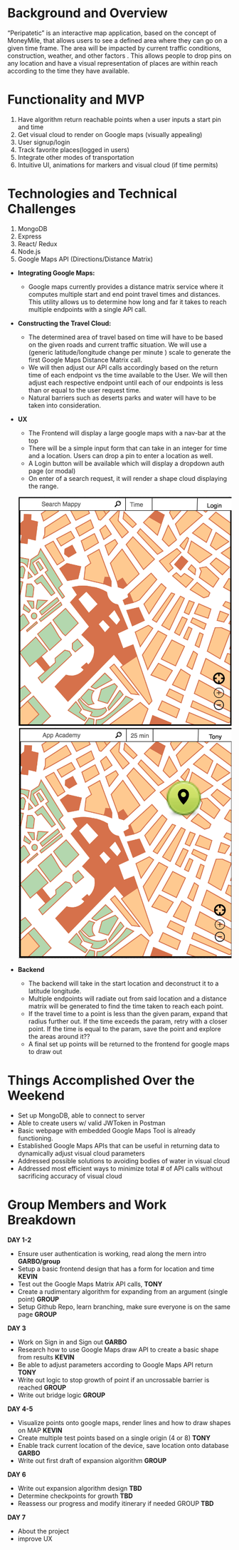 # Background and Overview

“Peripatetic” is an interactive map application, based on the concept of MoneyMile, that allows users to see a defined area where they can go on a given time frame. The area will be impacted by current traffic conditions, construction, weather, and other factors . This allows people to drop pins on any location and have a visual representation of places are within reach according to the time they have available.

# Functionality and MVP

1. Have algorithm return reachable points when a user inputs a start pin and time
2. Get visual cloud to render on Google maps (visually appealing)
3. User signup/login
4. Track favorite places(logged in users)
5. Integrate other modes of transportation
6. Intuitive UI, animations for markers and visual cloud (if time permits)

# Technologies and Technical Challenges

1. MongoDB
2. Express
3. React/ Redux
4. Node.js
5. Google Maps API (Directions/Distance Matrix)

* **Integrating Google Maps:** 
    * Google maps currently provides a distance matrix service where it computes multiple start and end point travel times and distances. This utility allows us to determine how long and far it takes to reach multiple endpoints with a single API call.
* **Constructing the Travel Cloud:**
    * The determined area of travel based on time will have to be based on the given roads and current traffic situation. We will use a (generic latitude/longitude change per minute ) scale to generate the first Google Maps Distance Matrix call. 
    * We will then adjust our API calls accordingly based on the return time of each endpoint vs the time available to the User. We will then adjust each respective endpoint until each of our endpoints is less than or equal to the user request time.
    * Natural barriers such as deserts parks and water will have to be taken into consideration.
* **UX**
    * The Frontend will display a large google maps with a nav-bar at the top
    * There will be a simple input form that can take in an integer for time and a location. Users can drop a pin to enter a location as well. 
    * A Login button will be available which will display a dropdown auth page (or modal)
    * On enter of a search request, it will render a shape cloud displaying the range.

    ![link](readme-images/Maps1.png)
    ![link](readme-images/Maps2.png)
* **Backend**
    * The backend will take in the start location and deconstruct it to a latitude longitude.
    * Multiple endpoints will radiate out from said location and a distance matrix will be generated to find the time taken to reach each point.
    * If the travel time to a point is less than the given param, expand that radius further out. If the time exceeds the param, retry with a closer point. If the time is equal to the param, save the point and explore the areas around it??
    * A final set up points will be returned to the frontend for google maps to draw out

# Things Accomplished Over the Weekend
* Set up MongoDB, able to connect to server
* Able to create users w/ valid JWToken in Postman
* Basic webpage with embedded Google Maps Tool is already functioning.
* Established Google Maps APIs that can be useful in returning data to dynamically adjust visual cloud parameters
* Addressed possible solutions to avoiding bodies of water in visual cloud
* Addressed most efficient ways to minimize total # of API calls without sacrificing accuracy of visual cloud

# Group Members and Work Breakdown
**DAY 1-2**
* Ensure user authentication is working, read along the mern intro  **GARBO/group**
* Setup a basic frontend design that has a form for location and time **KEVIN**
* Test out the Google Maps Matrix API calls, **TONY**
* Create a rudimentary algorithm for expanding from an argument (single point) **GROUP**
* Setup Github Repo, learn branching, make sure everyone is on the same page **GROUP**

**DAY 3**
* Work on Sign in and Sign out **GARBO**
* Research how to use Google Maps draw API to create a basic shape from results **KEVIN**
* Be able to adjust parameters according to Google Maps API return **TONY**
* Write out logic to stop growth of point if an uncrossable barrier is reached **GROUP**
* Write out bridge logic **GROUP**

**DAY 4-5**
* Visualize points onto google maps, render lines and how to draw shapes on MAP **KEVIN**
* Create multiple test points based on a single origin (4 or 8) **TONY**
* Enable track current location of the device, save location onto database **GARBO**
* Write out first draft of expansion algorithm **GROUP**

**DAY 6**
* Write out expansion algorithm design **TBD**
* Determine checkpoints for growth **TBD**
* Reassess our progress and modify itinerary if needed GROUP **TBD**


**DAY 7**
* About the project
* improve UX



